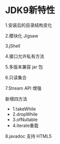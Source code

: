 # JDK9新特性

1.安装后的目录结构变化

2.模块化 Jigsaw 

3.jShell 

4.接口允许私有方法

5.多版本兼容 jar 包

6.只读集合

7.Stream API 增强

新增四方法

* 1.takeWhile
* 2.dropWhile
* 3.ofNullable
* 4.iterate重载

8.javadoc 支持 HTML5

